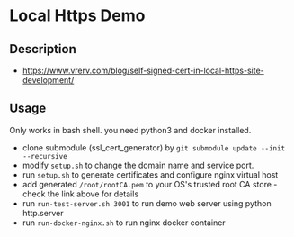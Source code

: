 # Local Https Demo

## Description

* https://www.vrerv.com/blog/self-signed-cert-in-local-https-site-development/

## Usage

Only works in bash shell. you need python3 and docker installed.

* clone submodule (ssl_cert_generator) by `git submodule update --init --recursive`
* modify `setup.sh` to change the domain name and service port.
* run `setup.sh` to generate certificates and configure nginx virtual host
* add generated `/root/rootCA.pem` to your OS's trusted root CA store - check the link above for details
* run `run-test-server.sh 3001` to run demo web server using python http.server
* run `run-docker-nginx.sh` to run nginx docker container

